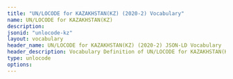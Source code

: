 ```yaml
---
title: "UN/LOCODE for KAZAKHSTAN(KZ) (2020-2) Vocabulary"
name: UN/LOCODE for KAZAKHSTAN(KZ) 
description: 
jsonid: "unlocode-kz"
layout: vocabulary
header_name: UN/LOCODE for KAZAKHSTAN(KZ) (2020-2) JSON-LD Vocabulary
header_description: Vocabulary Definition of UN/LOCODE for KAZAKHSTAN(KZ) (2020-2) semantics in HTML format. JSON-LD format is available at [unlocode-kz.jsonld](/vocabulary/unlocode-kz.jsonld)
type: unlocode
options:
---
```

